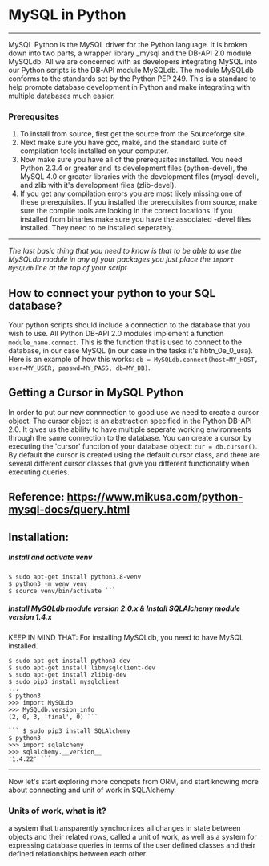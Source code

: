 # MySQL in Python #
---
MySQL Python is the MySQL driver for the Python language. It is broken down into two parts, a wrapper library _mysql and the DB-API 2.0 module MySQLdb. All we are concerned with as developers integrating MySQL into our Python scripts is the DB-API module MySQLdb.
The module MySQLdb conforms to the standards set by the Python PEP 249. This is a standard to help promote database development in Python and make integrating with multiple databases much easier.
### Prerequsites ###
1. To install from source, first get the source from the Sourceforge site. 
2. Next make sure you have gcc, make, and the standard suite of compilation tools installed on your computer.
3. Now make sure you have all of the prerequsites installed. You need Python 2.3.4 or greater and its development files (python-devel), the MySQL 4.0 or greater libraries with the development files (mysql-devel), and zlib with it's development files (zlib-devel).
4. If you get any compilation errors you are most likely missing one of these prerequisites. If you installed the prerequisites from source, make sure the compile tools are looking in the correct locations. If you installed from binaries make sure you have the associated -devel files installed. They need to be installed seperately.
---
_The last basic thing that you need to know is that to be able to use the MySQLdb module in any of your packages you just place the ``` import MySQLdb ``` line at the top of your script_
## How to connect your python to your SQL database? ##
Your python scripts should include a connection to the database that you wish to use. All Python DB-API 2.0 modules implement a function ``` module_name.connect ```. This is the function that is used to connect to the database, in our case MySQL (in our case in the tasks it's hbtn_0e_0_usa).
Here is an example of how this works: ``` db = MySQLdb.connect(host=MY_HOST, user=MY_USER, passwd=MY_PASS, db=MY_DB) ```.
## Getting a Cursor in MySQL Python ##
In order to put our new connnection to good use we need to create a cursor object. The cursor object is an abstraction specified in the Python DB-API 2.0. It gives us the ability to have multiple seperate working environments through the same connection to the database. You can create a cursor by executing the 'cursor' function of your database object: ``` cur = db.cursor() ```. By default the cursor is created using the default cursor class, and there are several different cursor classes that give you different functionality when executing queries.

Reference: https://www.mikusa.com/python-mysql-docs/query.html
---
## Installation: ##
##### Install and activate venv #####

    $ sudo apt-get install python3.8-venv
    $ python3 -m venv venv
    $ source venv/bin/activate ```
##### Install MySQLdb module version 2.0.x & Install SQLAlchemy module version 1.4.x #####
KEEP IN MIND THAT: For installing MySQLdb, you need to have MySQL installed.

```
$ sudo apt-get install python3-dev
$ sudo apt-get install libmysqlclient-dev
$ sudo apt-get install zlib1g-dev
$ sudo pip3 install mysqlclient
...
$ python3
>>> import MySQLdb
>>> MySQLdb.version_info 
(2, 0, 3, 'final', 0) ```

``` $ sudo pip3 install SQLAlchemy
$ python3
>>> import sqlalchemy
>>> sqlalchemy.__version__ 
'1.4.22' ```
```
---
Now let's start exploring more concpets from ORM, and start knowing more about connecting and unit of work in SQLAlchemy.
### Units of work, what is it? ###
a system that transparently synchronizes all changes in state between objects and their related rows, called a unit of work, as well as a system for expressing database queries in terms of the user defined classes and their defined relationships between each other.
